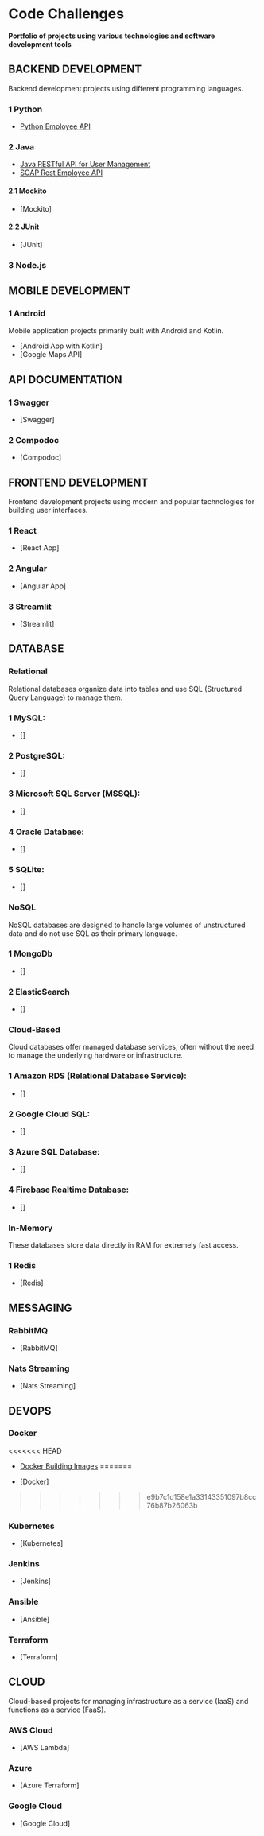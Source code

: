 # Code Challenges

**Portfolio of projects using various technologies and software development tools**

## **BACKEND DEVELOPMENT**
Backend development projects using different programming languages.

### 1 Python
- [Python Employee API](https://github.com/klintfox/api_employee_python)

### 2 Java
- [Java RESTful API for User Management](https://github.com/klintfox/api-user-managemenet)
- [SOAP Rest Employee API](https://github.com/klintfox/api-soap-rest-employee)

#### 2.1 Mockito
- [Mockito]

#### 2.2 JUnit
- [JUnit]

### 3 Node.js

## **MOBILE DEVELOPMENT**

### 1 Android
Mobile application projects primarily built with Android and Kotlin.

- [Android App with Kotlin]
- [Google Maps API]

## **API DOCUMENTATION**

### 1 Swagger
- [Swagger]

### 2 Compodoc
- [Compodoc]

## **FRONTEND DEVELOPMENT**
Frontend development projects using modern and popular technologies for building user interfaces.

### 1 React
- [React App]

### 2 Angular
- [Angular App]

### 3 Streamlit
- [Streamlit]

## **DATABASE**

### **Relational**
Relational databases organize data into tables and use SQL (Structured Query Language) to manage them.

### 1 MySQL:
- []

### 2 PostgreSQL:
- []

### 3 Microsoft SQL Server (MSSQL):
- []

### 4 Oracle Database:
- []

### 5 SQLite:
- []

### **NoSQL**
NoSQL databases are designed to handle large volumes of unstructured data and do not use SQL as their primary language.

### 1 MongoDb
- []

### 2 ElasticSearch
- []

### **Cloud-Based**
Cloud databases offer managed database services, often without the need to manage the underlying hardware or infrastructure.

### 1 Amazon RDS (Relational Database Service):
- []

### 2 Google Cloud SQL:
- []

### 3 Azure SQL Database:
- []

### 4 Firebase Realtime Database:
- []

### **In-Memory**
These databases store data directly in RAM for extremely fast access.

### 1 Redis
- [Redis]

## **MESSAGING**

### RabbitMQ
- [RabbitMQ]

### Nats Streaming
- [Nats Streaming]

## **DEVOPS**

### Docker
<<<<<<< HEAD
- [Docker Building Images](https://github.com/klintfox/docker-images)
=======

- [Docker]
>>>>>>> e9b7c1d158e1a33143351097b8cc76b87b26063b

### Kubernetes
- [Kubernetes]

### Jenkins
- [Jenkins]

### Ansible
- [Ansible]

### Terraform
- [Terraform]

## **CLOUD**
Cloud-based projects for managing infrastructure as a service (IaaS) and functions as a service (FaaS).

### AWS Cloud
- [AWS Lambda]

### Azure
- [Azure Terraform]

### Google Cloud
- [Google Cloud]
